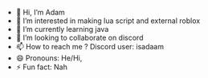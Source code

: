 - 👋 Hi, I’m Adam
- 👀 I’m interested in making lua script and external roblox
- 🌱 I’m currently learning java
- 💞️ I’m looking to collaborate on discord
- 📫 How to reach me ? Discord user: isadaam
- 😄 Pronouns: He/Hi,
- ⚡ Fun fact: Nah

<!---
isadaam/isadaam is a ✨ special ✨ repository because its `README.md` (this file) appears on your GitHub profile.
You can click the Preview link to take a look at your changes.
--->

